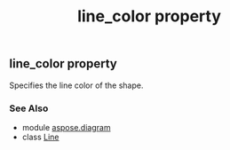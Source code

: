﻿---
title: line_color property
second_title: Aspose.Diagram for Python via .NET API References
description: 
type: docs
weight: 110
url: /python-net/aspose.diagram/line/line_color/
is_root: false
---

## line_color property


Specifies the line color of the shape.

### See Also
* module [aspose.diagram](../../)
* class [Line](/diagram/python-net/aspose.diagram/line)
